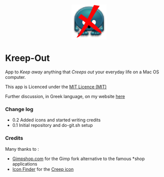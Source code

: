 <dl>
<dd><p align="center"><img src="https://raw.githubusercontent.com/Somnius/Kreep-Out/master/resources/icon2_exported/Icon@2x.png" border="0" alt="Kreep-Out Logo"></p></dd>
</dl>

# Kreep-Out

App to _Keep away_ anything that _Creeps out_ your everyday life on a Mac OS computer.

This app is Licenced under the [MIT Licence (MIT)](https://github.com/Somnius/Kreep-Out/blob/master/LICENSE)

Further discussion, in Greek language, on my website [here](http://h4ckintosh.com/programming/kreep-out/)


### Change log

- 0.2 Added icons and started writing credits
- 0.1 Initial repository and do-git.sh setup


### Credits

Many thanks to :

- [Gimpshop.com](http://www.gimpshop.com/) for the Gimp fork alternative to the famous *shop applications
- [Icon Finder](https://www.iconfinder.com/) for the [Creep icon](https://www.iconfinder.com/icons/48870/005_creep_icon)